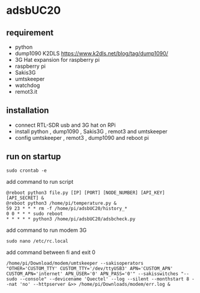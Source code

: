 # adsbUC20

## requirement
- python
- dump1090 K2DLS https://www.k2dls.net/blog/tag/dump1090/
- 3G Hat expansion for raspberry pi
- raspberry pi 
- Sakis3G
- umtskeeper
- watchdog
- remot3.it
## installation
- connect RTL-SDR usb and 3G hat on RPi
- install python , dump1090 , Sakis3G , remot3 and umtskeeper
- config umtskeeper , remot3 , dump1090 and reboot pi
## run on startup
```
sudo crontab -e
```
add command to run script

```
@reboot python3 file.py [IP] [PORT] [NODE_NUMBER] [API_KEY] [API_SECRET] &
@reboot python3 /home/pi/temperature.py &
59 23 * * * rm -f /home/pi/adsbUC20/history_*
0 0 * * * sudo reboot
* * * * * python3 /home/pi/adsbUC20/adsbcheck.py
```
add command to run modem 3G
```
sudo nano /etc/rc.local
```

add command between fi and exit 0

```
/home/pi/Download/modem/umtskeeper --sakisoperators "OTHER='CUSTOM_TTY' CUSTOM_TTY='/dev/ttyUSB3' APN='CUSTOM_APN' CUSTOM_APN='internet' APN_USER='0' APN_PASS='0'" --sakisswitches "--sudo --console" --devicename 'Quectel' --log --silent --monthstart 8 --nat 'no' --httpserver &>> /home/pi/Downloads/modem/err.log &
```
  
  
